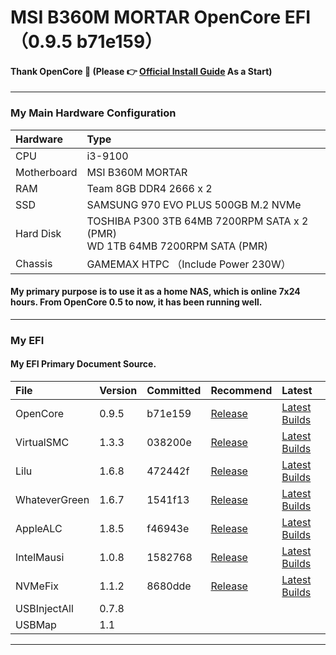 # MSI B360M MORTAR OpenCore EFI （0.9.5 b71e159）

#### Thank OpenCore 🎉 (Please 👉 [Official Install Guide](https://dortania.github.io/OpenCore-Install-Guide) As a Start)
---
### My Main Hardware Configuration
| Hardware | Type |
| :--- | :--- |
| CPU | i3-9100 |
| Motherboard | MSI B360M MORTAR |
| RAM | Team 8GB DDR4 2666 x 2 |
| SSD | SAMSUNG 970 EVO PLUS 500GB M.2 NVMe | 
| Hard Disk | TOSHIBA P300 3TB 64MB 7200RPM SATA x 2 (PMR) <br> WD 1TB 64MB 7200RPM SATA (PMR) |
| Chassis | GAMEMAX HTPC （Include Power 230W）|

#### My primary purpose is to use it as a home NAS, which is online 7x24 hours. From OpenCore 0.5 to now, it has been running well.
---
### My EFI 
#### My EFI Primary Document Source.
| File | Version | Committed | Recommend | Latest |
| :--- | :--- | :--- | :--- | :--- |
| OpenCore | 0.9.5 | b71e159 | [Release](https://github.com/acidanthera/OpenCorePkg/releases) | [Latest Builds](https://dortania.github.io/builds/?product=OpenCorePkg&viewall=true) |
| VirtualSMC | 1.3.3 | 038200e | [Release](https://github.com/acidanthera/VirtualSMC/releases) | [Latest Builds](https://dortania.github.io/builds/?product=VirtualSMC&viewall=true) |
| Lilu | 1.6.8 | 472442f | [Release](https://github.com/acidanthera/Lilu/releases) | [Latest Builds](https://dortania.github.io/builds/?product=Lilu&viewall=true) |
| WhateverGreen | 1.6.7 | 1541f13 | [Release](https://github.com/acidanthera/WhateverGreen/releases) | [Latest Builds](https://dortania.github.io/builds/?product=WhateverGreen&viewall=true) |
| AppleALC | 1.8.5 | f46943e | [Release](https://github.com/acidanthera/AppleALC/releases) | [Latest Builds](https://dortania.github.io/builds/?product=AppleALC&viewall=true) |
| IntelMausi | 1.0.8 | 1582768 | [Release](https://github.com/acidanthera/IntelMausi/releases) | [Latest Builds](https://dortania.github.io/builds/?product=IntelMausi&viewall=true) |
| NVMeFix | 1.1.2 | 8680dde | [Release](https://github.com/acidanthera/NVMeFix/releases) | [Latest Builds](https://dortania.github.io/builds/?product=NVMeFix&viewall=true) |
| USBInjectAll | 0.7.8 | | | |
| USBMap | 1.1 | | | |

---








